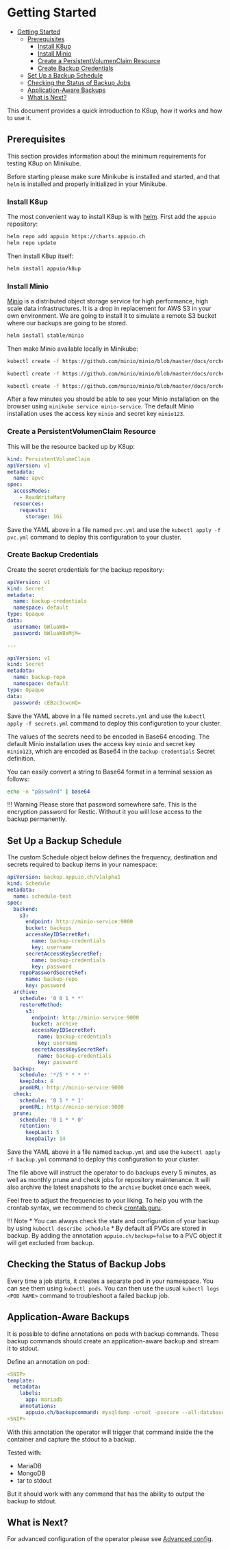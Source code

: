 # Getting Started

- [Getting Started](#getting-started)
  - [Prerequisites](#prerequisites)
    - [Install K8up](#install-k8up)
    - [Install Minio](#install-minio)
    - [Create a PersistentVolumenClaim Resource](#create-a-persistentvolumenclaim-resource)
    - [Create Backup Credentials](#create-backup-credentials)
  - [Set Up a Backup Schedule](#set-up-a-backup-schedule)
  - [Checking the Status of Backup Jobs](#checking-the-status-of-backup-jobs)
  - [Application-Aware Backups](#application-aware-backups)
  - [What is Next?](#what-is-next)

This document provides a quick introduction to K8up, how it works and how to use it.

## Prerequisites

This section provides information about the minimum requirements for testing K8up on Minikube.

Before starting please make sure Minikube is installed and started, and that `helm` is installed and properly initialized in your Minikube.

### Install K8up

The most convenient way to install K8up is with [helm](https://helm.sh/). First add the `appuio` repository:

```bash
helm repo add appuio https://charts.appuio.ch
helm repo update
```
Then install K8up itself:

```bash
helm install appuio/k8up
```

### Install Minio

[Minio](https://min.io/) is a distributed object storage service for high performance, high scale data infrastructures. It is a drop in replacement for AWS S3 in your own environment. We are going to install it to simulate a remote S3 bucket where our backups are going to be stored.

```bash
helm install stable/minio
```

Then make Minio available locally in Minikube:

```bash
kubectl create -f https://github.com/minio/minio/blob/master/docs/orchestration/kubernetes/minio-standalone-pvc.yaml?raw=true

kubectl create -f https://github.com/minio/minio/blob/master/docs/orchestration/kubernetes/minio-standalone-deployment.yaml?raw=true

kubectl create -f https://github.com/minio/minio/blob/master/docs/orchestration/kubernetes/minio-standalone-service.yaml?raw=true
```

After a few minutes you should be able to see your Minio installation on the browser using `minikube service minio-service`. The default Minio installation uses the access key `minio` and secret key `minio123`.

### Create a PersistentVolumenClaim Resource

This will be the resource backed up by K8up:

```yaml
kind: PersistentVolumeClaim
apiVersion: v1
metadata:
  name: apvc
spec:
  accessModes:
    - ReadWriteMany
  resources:
    requests:
      storage: 1Gi
```

Save the YAML above in a file named `pvc.yml` and use the `kubectl apply -f pvc.yml` command to deploy this configuration to your cluster.

### Create Backup Credentials

Create the secret credentials for the backup repository:

```yaml
apiVersion: v1
kind: Secret
metadata:
  name: backup-credentials
  namespace: default
type: Opaque
data:
  username: bWluaW8=
  password: bWluaW8xMjM=

---

apiVersion: v1
kind: Secret
metadata:
  name: backup-repo
  namespace: default
type: Opaque
data:
  password: cEBzc3cwcmQ=
```

Save the YAML above in a file named `secrets.yml` and use the `kubectl apply -f secrets.yml` command to deploy this configuration to your cluster.

The values of the secrets need to be encoded in Base64 encoding. The default Minio installation uses the access key `minio` and secret key `minio123`, which are encoded as Base64 in the `backup-credentials` Secret definition.

You can easily convert a string to Base64 format in a terminal session as follows:

```bash
echo -n "p@ssw0rd" | base64
```

!!! Warning
    Please store that password somewhere safe. This is the encryption password for Restic. Without it you will lose access to the backup permanently.


## Set Up a Backup Schedule

The custom Schedule object below defines the frequency, destination and secrets required to backup items in your namespace:

```yaml
apiVersion: backup.appuio.ch/v1alpha1
kind: Schedule
metadata:
  name: schedule-test
spec:
  backend:
    s3:
      endpoint: http://minio-service:9000
      bucket: backups
      accessKeyIDSecretRef:
        name: backup-credentials
        key: username
      secretAccessKeySecretRef:
        name: backup-credentials
        key: password
    repoPasswordSecretRef:
      name: backup-repo
      key: password
  archive:
    schedule: '0 0 1 * *'
    restoreMethod:
      s3:
        endpoint: http://minio-service:9000
        bucket: archive
        accessKeyIDSecretRef:
          name: backup-credentials
          key: username
        secretAccessKeySecretRef:
          name: backup-credentials
          key: password
  backup:
    schedule: '*/5 * * * *'
    keepJobs: 4
    promURL: http://minio-service:9000
  check:
    schedule: '0 1 * * 1'
    promURL: http://minio-service:9000
  prune:
    schedule: '0 1 * * 0'
    retention:
      keepLast: 5
      keepDaily: 14
```

Save the YAML above in a file named `backup.yml` and use the `kubectl apply -f backup.yml` command to deploy this configuration to your cluster.

The file above will instruct the operator to do backups every 5 minutes, as well as monthly prune and check jobs for repository maintenance. It will also archive the latest snapshots to the `archive` bucket once each week.

Feel free to adjust the frequencies to your liking. To help you with the crontab syntax, we recommend to check [crontab.guru](https://crontab.guru).

!!! Note
    * You can always check the state and configuration of your backup by using `kubectl describe schedule`
    * By default all PVCs are stored in backup. By adding the annotation `appuio.ch/backup=false` to a PVC object it will get excluded from backup.

## Checking the Status of Backup Jobs

Every time a job starts, it creates a separate pod in your namespace. You can see them using `kubectl pods`. You can then use the usual `kubectl logs <POD NAME>` command to troubleshoot a failed backup job.

## Application-Aware Backups

It is possible to define annotations on pods with backup commands. These backup commands should create an application-aware backup and stream it to stdout.

Define an annotation on pod:

```yaml
<SNIP>
template:
  metadata:
    labels:
      app: mariadb
    annotations:
      appuio.ch/backupcommand: mysqldump -uroot -psecure --all-databases
<SNIP>
```

With this annotation the operator will trigger that command inside the the container and capture the stdout to a backup.

Tested with:

* MariaDB
* MongoDB
* tar to stdout

But it should work with any command that has the ability to output the backup to stdout.

## What is Next?

For advanced configuration of the operator please see [Advanced config](advanced-config.md).
